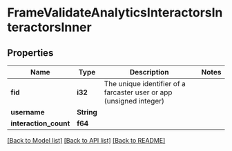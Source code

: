 # FrameValidateAnalyticsInteractorsInteractorsInner

## Properties

Name | Type | Description | Notes
------------ | ------------- | ------------- | -------------
**fid** | **i32** | The unique identifier of a farcaster user or app (unsigned integer) | 
**username** | **String** |  | 
**interaction_count** | **f64** |  | 

[[Back to Model list]](../README.md#documentation-for-models) [[Back to API list]](../README.md#documentation-for-api-endpoints) [[Back to README]](../README.md)


